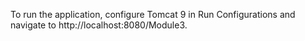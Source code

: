 To run the application, configure Tomcat 9 in Run Configurations and navigate to http://localhost:8080/Module3.